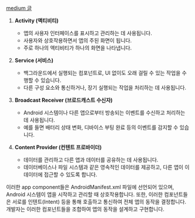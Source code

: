 [medium 글](https://medium.com/mj-studio/%EC%95%88%EB%93%9C%EB%A1%9C%EC%9D%B4%EB%93%9C-%EC%96%B4%EB%94%94%EA%B9%8C%EC%A7%80-%EC%95%84%EC%84%B8%EC%9A%94-2-1-service-foreground-service-e19cf74df390)


1. **Activity (액티비티)**
    - 앱의 사용자 인터페이스를 표시하고 관리하는 데 사용됩니다.
    - 사용자와 상호작용하면서 앱의 주된 화면이 됩니다.
    - 주로 하나의 액티비티가 하나의 화면을 나타냅니다.

2. **Service (서비스)**
    - 백그라운드에서 실행되는 컴포넌트로, UI 없이도 오래 걸릴 수 있는 작업을 수행할 수 있습니다.
    - 다른 구성 요소와 통신하거나, 장기 실행되는 작업을 처리하는 데 사용됩니다.

3. **Broadcast Receiver (브로드캐스트 수신자)**  
    - Android 시스템이나 다른 앱으로부터 방송되는 이벤트를 수신하고 처리하는 데 사용됩니다.
    - 예를 들면 배터리 상태 변화, 디바이스 부팅 완료 등의 이벤트를 감지할 수 있습니다.

4. **Content Provider (컨텐트 프로바이더)**
    - 데이터를 관리하고 다른 앱과 데이터를 공유하는 데 사용됩니다.
    - 데이터베이스나 파일 시스템과 같은 영속적인 데이터를 제공하고, 다른 앱이 이 데이터에 접근할 수 있도록 합니다.


이러한 app component들은 AndroidManifest.xml 파일에 선언되어 있으며, Android 시스템이 앱을 시작하고 관리할 때 상호작용합니다. 또한, 이러한 컴포넌트들은 서로를 인텐트(Intent) 등을 통해 호출하고 통신하여 전체 앱의 동작을 결정합니다. 개발자는 이러한 컴포넌트들을 조합하여 앱의 동작을 설계하고 구현합니다.